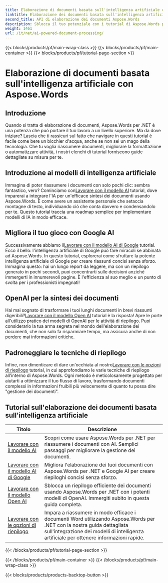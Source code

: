 ```yaml
---
title: Elaborazione di documenti basata sull'intelligenza artificiale con Aspose.Words
linktitle: Elaborazione dei documenti basata sull'intelligenza artificiale
second_title: API di elaborazione dei documenti Aspose.Words
description: Sblocca il tuo potenziale con i tutorial di Aspose.Words per .NET. Impara a migliorare l'elaborazione dei documenti con soluzioni basate sull'intelligenza artificiale per risultati rapidi ed efficaci.
weight: 1461
url: /it/net/ai-powered-document-processing/
---
```


{{< blocks/products/pf/main-wrap-class >}}
{{< blocks/products/pf/main-container >}}
{{< blocks/products/pf/tutorial-page-section >}}

# Elaborazione di documenti basata sull'intelligenza artificiale con Aspose.Words

## Introduzione

Quando si tratta di elaborazione di documenti, Aspose.Words per .NET è una potenza che può portare il tuo lavoro a un livello superiore. Ma da dove iniziare? Lascia che ti rassicuri sul fatto che navigare in questi tutorial è facile come bere un bicchier d'acqua, anche se non sei un mago della tecnologia. Che tu voglia riassumere documenti, migliorare la formattazione o automatizzare attività, i nostri elenchi di tutorial forniscono guide dettagliate su misura per te.

## Introduzione ai modelli di intelligenza artificiale

 Immagina di poter riassumere i documenti con solo pochi clic: sembra fantastico, vero? Cominciamo con[Lavorare con il modello AI](./working-with-ai-model/) tutorial, dove imparerai a integrare l'IA per un'efficace sintesi dei documenti usando Aspose.Words. È come avere un assistente personale che setaccia montagne di testo, individuando ciò che conta davvero e condensandolo per te. Questo tutorial traccia una roadmap semplice per implementare modelli di IA in modo efficace. 

## Migliora il tuo gioco con Google AI

 Successivamente abbiamo il[Lavorare con il modello AI di Google](./working-with-google-ai-model/) tutorial. Ecco il bello: l'intelligenza artificiale di Google può fare miracoli se abbinata ad Aspose.Words. In questo tutorial, esplorerai come sfruttare la potente intelligenza artificiale di Google per creare riassunti concisi senza sforzo. Immagina questo: hai un lungo report da leggere, ma con un riepilogo generato in pochi secondi, puoi concentrarti sulle decisioni anziché immergerti in innumerevoli pagine. È l'efficienza al suo meglio e un punto di svolta per i professionisti impegnati!

## OpenAI per la sintesi dei documenti

 Hai mai sognato di trasformare i tuoi lunghi documenti in brevi riassunti digeribili?[Lavorare con il modello Open AI](./working-with-open-ai-model/) tutorial è la risposta! Apre le porte all'utilizzo pratico dei modelli di OpenAI per le attività di riepilogo. Puoi considerarlo la tua arma segreta nel mondo dell'elaborazione dei documenti, che non solo fa risparmiare tempo, ma assicura anche di non perdere mai informazioni critiche.

## Padroneggiare le tecniche di riepilogo

 Infine, non dimenticare di dare un'occhiata al nostro[Lavorare con le opzioni di riepilogo](./working-with-summarize-options/) tutorial, in cui approfondiamo le varie tecniche di riepilogo all'interno di Aspose.Words. Ogni metodo è meticolosamente progettato per aiutarti a ottimizzare il tuo flusso di lavoro, trasformando documenti complessi in informazioni fruibili più velocemente di quanto tu possa dire "gestione dei documenti". 

 ## Tutorial sull'elaborazione dei documenti basata sull'intelligenza artificiale
| Titolo | Descrizione |
| --- | --- |
| [Lavorare con il modello AI](./working-with-ai-model/) | Scopri come usare Aspose.Words per .NET per riassumere i documenti con AI. Semplici passaggi per migliorare la gestione dei documenti. |
| [Lavorare con il modello AI di Google](./working-with-google-ai-model/) | Migliora l'elaborazione dei tuoi documenti con Aspose.Words per .NET e Google AI per creare riepiloghi concisi senza sforzo. |
| [Lavorare con il modello Open AI](./working-with-open-ai-model/) | Sblocca un riepilogo efficiente dei documenti usando Aspose.Words per .NET con i potenti modelli di OpenAI. Immergiti subito in questa guida completa. |
| [Lavorare con le opzioni di riepilogo](./working-with-summarize-options/) | Impara a riassumere in modo efficace i documenti Word utilizzando Aspose.Words per .NET con la nostra guida dettagliata sull'integrazione dei modelli di intelligenza artificiale per ottenere informazioni rapide. |
{{< /blocks/products/pf/tutorial-page-section >}}

{{< /blocks/products/pf/main-container >}}
{{< /blocks/products/pf/main-wrap-class >}}

{{< blocks/products/products-backtop-button >}}
